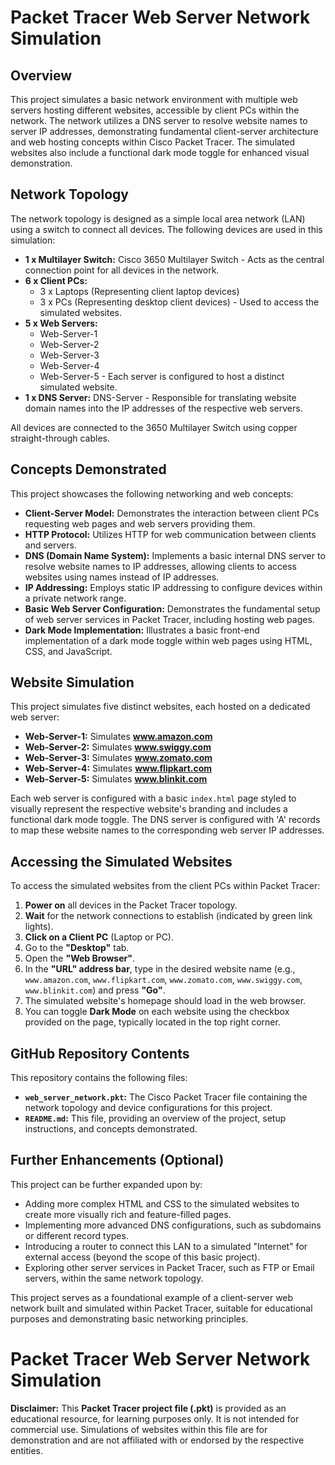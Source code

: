 # Packet Tracer Web Server Network Simulation

## Overview

This project simulates a basic network environment with multiple web servers hosting different websites, accessible by client PCs within the network. The network utilizes a DNS server to resolve website names to server IP addresses, demonstrating fundamental client-server architecture and web hosting concepts within Cisco Packet Tracer.  The simulated websites also include a functional dark mode toggle for enhanced visual demonstration.

## Network Topology

The network topology is designed as a simple local area network (LAN) using a switch to connect all devices.  The following devices are used in this simulation:

*   **1 x Multilayer Switch:** Cisco 3650 Multilayer Switch -  Acts as the central connection point for all devices in the network.
*   **6 x Client PCs:**
    *   3 x Laptops (Representing client laptop devices)
    *   3 x PCs (Representing desktop client devices) - Used to access the simulated websites.
*   **5 x Web Servers:**
    *   Web-Server-1
    *   Web-Server-2
    *   Web-Server-3
    *   Web-Server-4
    *   Web-Server-5 - Each server is configured to host a distinct simulated website.
*   **1 x DNS Server:** DNS-Server - Responsible for translating website domain names into the IP addresses of the respective web servers.

All devices are connected to the 3650 Multilayer Switch using copper straight-through cables.

## Concepts Demonstrated

This project showcases the following networking and web concepts:

*   **Client-Server Model:** Demonstrates the interaction between client PCs requesting web pages and web servers providing them.
*   **HTTP Protocol:**  Utilizes HTTP for web communication between clients and servers.
*   **DNS (Domain Name System):**  Implements a basic internal DNS server to resolve website names to IP addresses, allowing clients to access websites using names instead of IP addresses.
*   **IP Addressing:**  Employs static IP addressing to configure devices within a private network range.
*   **Basic Web Server Configuration:**  Demonstrates the fundamental setup of web server services in Packet Tracer, including hosting web pages.
*   **Dark Mode Implementation:**  Illustrates a basic front-end implementation of a dark mode toggle within web pages using HTML, CSS, and JavaScript.

## Website Simulation

This project simulates five distinct websites, each hosted on a dedicated web server:

*   **Web-Server-1:**  Simulates **www.amazon.com**
*   **Web-Server-2:**  Simulates **www.swiggy.com**
*   **Web-Server-3:**  Simulates **www.zomato.com**
*   **Web-Server-4:**  Simulates **www.flipkart.com**
*   **Web-Server-5:**  Simulates **www.blinkit.com**

Each web server is configured with a basic `index.html` page styled to visually represent the respective website's branding and includes a functional dark mode toggle. The DNS server is configured with 'A' records to map these website names to the corresponding web server IP addresses.

## Accessing the Simulated Websites

To access the simulated websites from the client PCs within Packet Tracer:

1.  **Power on** all devices in the Packet Tracer topology.
2.  **Wait** for the network connections to establish (indicated by green link lights).
3.  **Click on a Client PC** (Laptop or PC).
4.  Go to the **"Desktop"** tab.
5.  Open the **"Web Browser"**.
6.  In the **"URL" address bar**, type in the desired website name (e.g., `www.amazon.com`, `www.flipkart.com`, `www.zomato.com`, `www.swiggy.com`, `www.blinkit.com`) and press **"Go"**.
7.  The simulated website's homepage should load in the web browser.
8.  You can toggle **Dark Mode** on each website using the checkbox provided on the page, typically located in the top right corner.

## GitHub Repository Contents

This repository contains the following files:

*   **`web_server_network.pkt`:**  The Cisco Packet Tracer file containing the network topology and device configurations for this project.
*   **`README.md`:**  This file, providing an overview of the project, setup instructions, and concepts demonstrated.

## Further Enhancements (Optional)

This project can be further expanded upon by:

*   Adding more complex HTML and CSS to the simulated websites to create more visually rich and feature-filled pages.
*   Implementing more advanced DNS configurations, such as subdomains or different record types.
*   Introducing a router to connect this LAN to a simulated "Internet" for external access (beyond the scope of this basic project).
*   Exploring other server services in Packet Tracer, such as FTP or Email servers, within the same network topology.

This project serves as a foundational example of a client-server web network built and simulated within Packet Tracer, suitable for educational purposes and demonstrating basic networking principles.


# Packet Tracer Web Server Network Simulation

**Disclaimer:** This **Packet Tracer project file (.pkt)** is provided as an educational resource, for learning purposes only. It is not intended for commercial use. Simulations of websites within this file are for demonstration and are not affiliated with or endorsed by the respective entities.
